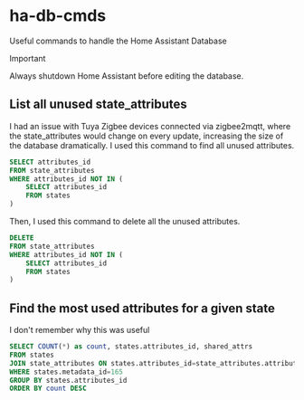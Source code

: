 # ha-db-cmds
Useful commands to handle the Home Assistant Database

> [!IMPORTANT]
> Always shutdown Home Assistant before editing the database.

## List all unused state_attributes

I had an issue with Tuya Zigbee devices connected via zigbee2mqtt, where the state_attributes would change on every update, increasing the size of the database dramatically. I used this command to find all unused attributes.

```sql
SELECT attributes_id
FROM state_attributes
WHERE attributes_id NOT IN (
    SELECT attributes_id
    FROM states
)
```

Then, I used this command to delete all the unused attributes.

```sql
DELETE
FROM state_attributes
WHERE attributes_id NOT IN (
    SELECT attributes_id
    FROM states
)
```

## Find the most used attributes for a given state

I don't remember why this was useful

```sql
SELECT COUNT(*) as count, states.attributes_id, shared_attrs
FROM states
JOIN state_attributes ON states.attributes_id=state_attributes.attributes_id
WHERE states.metadata_id=165
GROUP BY states.attributes_id
ORDER BY count DESC
```